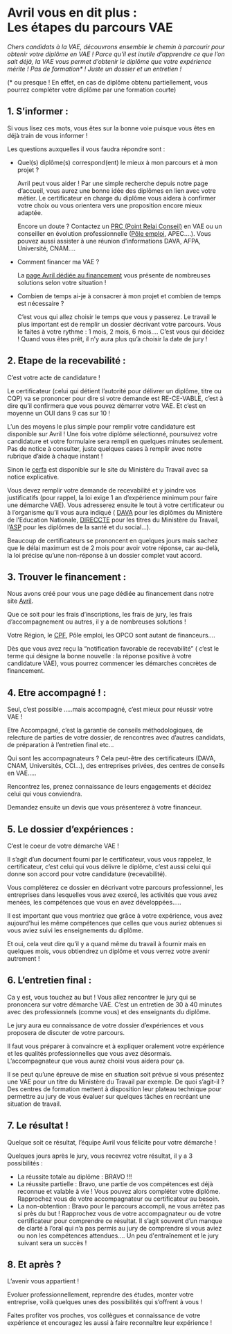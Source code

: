 # Avril vous en dit plus : <br />Les étapes du parcours VAE

*Chers candidats à la VAE, découvrons ensemble le chemin à parcourir pour obtenir votre diplôme en VAE !
Parce qu’il est inutile d’apprendre ce que l’on sait déjà, la VAE vous permet d’obtenir le diplôme que votre expérience mérite !
Pas de formation&ast; ! Juste un dossier et un entretien !*

(&ast; ou presque ! En effet, en cas de diplôme obtenu partiellement, vous pourrez compléter votre diplôme par une formation courte)

## 1. S’informer :

Si vous lisez ces mots, vous êtes sur la bonne voie  puisque vous êtes en déjà train de vous informer !

Les questions auxquelles il vous faudra répondre sont :

- Quel(s) diplôme(s) correspond(ent) le mieux à mon parcours et à mon projet ?

  Avril peut vous aider ! Par une simple recherche depuis notre page d’accueil, vous aurez une bonne idée des diplômes en lien avec votre métier. Le certificateur en charge du diplôme vous aidera à confirmer votre choix ou vous orientera vers une proposition encore mieux adaptée.

  Encore un doute ? Contactez un [PRC (Point Relai Conseil)](/point-relais-conseil-vae) en VAE ou un conseiller en évolution professionnelle ([Pôle emploi](https://actualisation.pole-emploi.fr), APEC….). Vous pouvez aussi assister à une réunion d’informations DAVA, AFPA, Université, CNAM….

- Comment financer ma VAE ?

  La [page Avril dédiée au financement](/financement-vae) vous présente de nombreuses solutions selon votre situation !

- Combien de temps ai-je à consacrer à mon projet et combien de temps est nécessaire ?

  C’est vous qui allez choisir le temps que vous y passerez. Le travail le plus important est de remplir un dossier décrivant votre parcours. Vous le faites à votre rythme : 1 mois, 2 mois, 6 mois…. C’est vous qui décidez ! Quand vous êtes prêt, il n’y aura plus qu’à choisir la date de jury  !

## 2. Etape de la recevabilité :

C’est votre acte de candidature !

Le certificateur (celui qui détient l’autorité pour délivrer un diplôme, titre ou CQP) va se prononcer pour dire si votre demande est RE-CE-VABLE, c’est à dire qu’il confirmera que vous pouvez démarrer votre VAE. Et c’est en moyenne un OUI dans 9 cas sur 10 !

L’un des moyens le plus simple pour remplir votre candidature est disponible sur Avril ! Une fois votre diplôme sélectionné, poursuivez votre candidature et votre formulaire sera rempli en quelques minutes seulement. Pas de notice à consulter, juste quelques cases à remplir avec notre rubrique d’aide à chaque instant !

Sinon le [cerfa](https://travail-emploi.gouv.fr/demarches-ressources-documentaires/formulaires-et-teledeclarations/jeunes-actifs-et-actifs-en-formation/article/formulaires-demande-de-validation-des-acquis-de-l-experience-vae) est disponible sur le site du Ministère du Travail avec sa notice explicative.

Vous devez remplir votre demande de recevabilité et y joindre vos justificatifs (pour rappel, la loi exige 1 an d’expérience minimum pour faire une démarche VAE). Vous adresserez ensuite le tout à votre certificateur ou à l’organisme qu’il vous aura indiqué ( [DAVA](https://francevae.fr) pour les diplômes du  Ministère de l’Education Nationale, [DIRECCTE](http://direccte.gouv.fr) pour les titres du Ministère du Travail, l’[ASP](https://vae.asp-public.fr/vaeinfo) pour les diplômes de la santé et du social…).

Beaucoup de certificateurs se prononcent en quelques jours mais sachez que le délai maximum est de 2 mois pour avoir votre réponse, car au-delà, la loi précise qu’une non-réponse à un dossier complet vaut accord.


## 3. Trouver le financement :

Nous avons créé pour vous une page dédiée au financement dans notre site [Avril](/financement-vae).

Que ce soit pour les frais d’inscriptions, les frais de jury, les frais d’accompagnement ou autres, il y a de nombreuses solutions !

Votre Région, le [CPF](https://www.moncompteformation.gouv.fr), Pôle emploi, les OPCO sont autant de financeurs….

Dès que vous avez reçu la “notification favorable de recevabilité” ( c’est le terme qui désigne la bonne nouvelle : la réponse positive à votre candidature VAE), vous pourrez commencer les démarches concrètes de financement.

## 4. Etre accompagné ! :

Seul, c’est possible …..mais accompagné, c’est mieux pour réussir votre VAE !

Etre Accompagné, c’est la garantie de conseils méthodologiques, de relecture de parties de votre dossier, de rencontres avec d’autres candidats, de préparation à l’entretien final etc…

Qui sont les accompagnateurs ? Cela peut-être des certificateurs (DAVA, CNAM, Universités, CCI…), des entreprises privées, des centres de conseils en VAE…..

Rencontrez les, prenez connaissance de leurs engagements et décidez celui qui vous conviendra.

Demandez ensuite un devis que vous présenterez à votre financeur.

## 5. Le dossier d’expériences :

C’est le coeur de votre démarche VAE !

Il s’agit d’un document fourni par le certificateur, vous vous rappelez, le certificateur, c’est celui qui vous délivre le diplôme, c’est aussi celui qui donne son accord pour votre candidature (recevabilité).

Vous  compléterez ce dossier en décrivant votre parcours professionnel, les entreprises dans lesquelles vous avez exercé, les activités que vous avez menées, les compétences que vous en avez développées…..

Il est important que vous montriez que grâce à votre expérience, vous avez aujourd’hui les même compétences que celles que vous auriez obtenues si vous aviez suivi les enseignements du diplôme.

Et oui, cela veut dire qu’il y a quand même du travail à fournir mais en quelques mois, vous obtiendrez un diplôme et vous verrez votre avenir autrement !

## 6. L’entretien final :

Ca y est, vous touchez au but ! Vous allez rencontrer le jury qui se prononcera sur votre démarche VAE. C’est un entretien de 30 à 40 minutes avec des professionnels (comme vous) et des enseignants du diplôme.

Le jury aura eu connaissance de votre dossier d’expériences et vous proposera de discuter de votre parcours.

Il faut vous préparer à convaincre et à expliquer oralement votre expérience et les qualités professionnelles que vous avez désormais. L’accompagnateur que vous aurez choisi vous aidera pour ça.

Il se peut qu’une épreuve de mise en situation soit prévue si vous présentez une VAE pour un titre du Ministère du Travail par exemple. De quoi s’agit-il ? Des centres de formation mettent à disposition leur plateau technique pour permettre au jury de vous évaluer sur quelques tâches en recréant une situation de travail.

## 7. Le résultat !

Quelque soit ce résultat, l’équipe Avril vous félicite pour votre démarche !

Quelques jours après le jury, vous recevrez votre résultat, il y a 3 possibilités :

- La réussite totale au diplôme : BRAVO !!!
- La réussite partielle : Bravo, une partie de vos compétences est déjà reconnue et valable à vie ! Vous pouvez alors  compléter votre diplôme. Rapprochez vous de votre accompagnateur ou certificateur au besoin.
- La non-obtention : Bravo pour le parcours accompli, ne vous arrêtez pas si près du but ! Rapprochez vous de votre accompagnateur ou de votre certificateur pour comprendre ce résultat. Il s’agit souvent d’un manque de clarté à l’oral qui n’a pas permis au jury de comprendre si vous aviez ou non les compétences attendues…. Un peu d'entraînement et le jury suivant sera un succès !

## 8. Et après ?

L’avenir vous appartient !

Evoluer professionnellement, reprendre des études, monter votre entreprise, voilà quelques unes des possibilités qui s’offrent à vous !

Faites profiter vos proches, vos collègues et connaissance de votre expérience et encouragez les aussi à faire reconnaître leur expérience !


